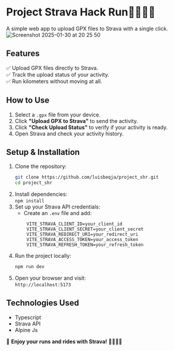 
# **Project Strava Hack Run🚴‍♂️🏃‍♂️**  
A simple web app to upload GPX files to Strava with a single click.  
![Screenshot 2025-01-30 at 20 25 50](https://github.com/user-attachments/assets/cce18244-660e-441b-8996-adb1d3dd9529)

## **Features**  
✅ Upload GPX files directly to Strava.  
✅ Track the upload status of your activity.  
✅ Run kilometers without moving at all.

## **How to Use**  
1. Select a `.gpx` file from your device. 
3. Click **"Upload GPX to Strava"** to send the activity.  
4. Click **"Check Upload Status"** to verify if your activity is ready.  
5. Open Strava and check your activity history.  

## **Setup & Installation**  
1. Clone the repository:  
   ```sh
   git clone https://github.com/luisbeqja/project_shr.git
   cd project_shr
   ```
2. Install dependencies:  
   ```npm install```
3. Set up your Strava API credentials:  
   - Create an `.env` file and add:  
     ```env
      VITE_STRAVA_CLIENT_ID=your_client_id
      VITE_STRAVA_CLIENT_SECRET=your_client_secret
      VITE_STRAVA_REDIRECT_URI=your_redirect_uri
      VITE_STRAVA_ACCESS_TOKEN=your_access_token 
      VITE_STRAVA_REFRESH_TOKEN=your_refresh_token
     ```
4. Run the project locally:  
   ```sh
   npm run dev
   ```
5. Open your browser and visit:  
   ```http://localhost:5173```

## **Technologies Used**  
- Typescript  
- Strava API  
- Alpine Js  

🚀 **Enjoy your runs and rides with Strava!** 🚴‍♂️🏃‍♂️  
